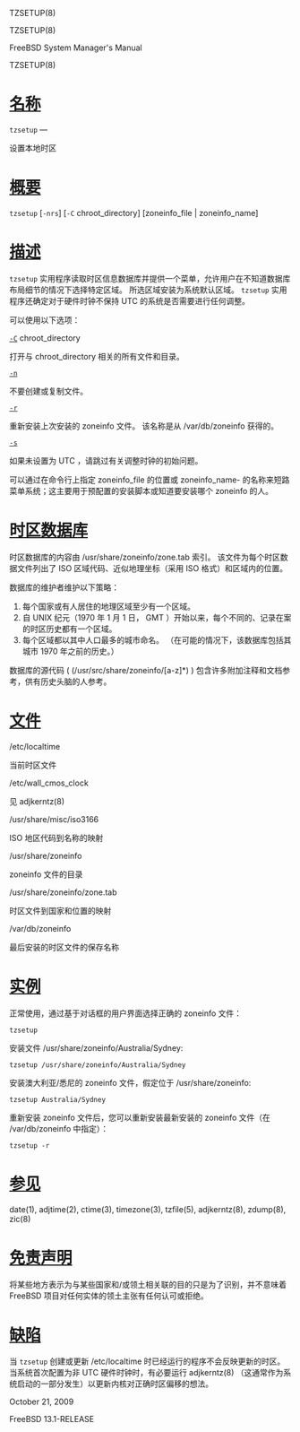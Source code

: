   TZSETUP(8)  

TZSETUP(8)

FreeBSD System Manager's Manual

TZSETUP(8)

[名称](#__u540D___u79F0_)
=======================

`tzsetup` —

设置本地时区

[概要](#__u6982___u8981_)
=======================

`tzsetup` \[`-nrs`\] \[`-C` chroot\_directory\] \[zoneinfo\_file | zoneinfo\_name\]

[描述](#__u63CF___u8FF0_)
=======================

`tzsetup` 实用程序读取时区信息数据库并提供一个菜单，允许用户在不知道数据库布局细节的情况下选择特定区域。 所选区域安装为系统默认区域。 `tzsetup` 实用程序还确定对于硬件时钟不保持 UTC 的系统是否需要进行任何调整。

可以使用以下选项：

[`-C`](#C) chroot\_directory

打开与 chroot\_directory 相关的所有文件和目录。

[`-n`](#n)

不要创建或复制文件。

[`-r`](#r)

重新安装上次安装的 zoneinfo 文件。 该名称是从 /var/db/zoneinfo 获得的。

[`-s`](#s)

如果未设置为 UTC ，请跳过有关调整时钟的初始问题。

可以通过在命令行上指定 zoneinfo\_file 的位置或 zoneinfo\_name-
的名称来短路菜单系统；这主要用于预配置的安装脚本或知道要安装哪个 zoneinfo 的人。

[时区数据库](#__u65F6___u533A___u6570___u636E___u5E93_)
==================================================

时区数据库的内容由 /usr/share/zoneinfo/zone.tab 索引。 该文件为每个时区数据文件列出了 ISO 区域代码、近似地理坐标（采用 ISO 格式）和区域内的位置。

数据库的维护者维护以下策略：

1.  每个国家或有人居住的地理区域至少有一个区域。
2.  自 UNIX 纪元（1970 年 1 月 1 日， GMT ）开始以来，每个不同的、记录在案的时区历史都有一个区域。
3.  每个区域都以其中人口最多的城市命名。 （在可能的情况下，该数据库包括其城市 1970 年之前的历史。）

数据库的源代码 ( (/usr/src/share/zoneinfo/\[a-z\]\*) ) 包含许多附加注释和文档参考，供有历史头脑的人参考。

[文件](#__u6587___u4EF6_)
=======================

/etc/localtime

当前时区文件

/etc/wall\_cmos\_clock

见 adjkerntz(8)

/usr/share/misc/iso3166

ISO 地区代码到名称的映射

/usr/share/zoneinfo

zoneinfo 文件的目录

/usr/share/zoneinfo/zone.tab

时区文件到国家和位置的映射

/var/db/zoneinfo

最后安装的时区文件的保存名称

[实例](#__u5B9E___u4F8B_)
=======================

正常使用，通过基于对话框的用户界面选择正确的 zoneinfo 文件：

`tzsetup`

安装文件 /usr/share/zoneinfo/Australia/Sydney:

`tzsetup /usr/share/zoneinfo/Australia/Sydney`

安装澳大利亚/悉尼的 zoneinfo 文件，假定位于 /usr/share/zoneinfo:

`tzsetup Australia/Sydney`

重新安装 zoneinfo 文件后，您可以重新安装最新安装的 zoneinfo 文件（在 /var/db/zoneinfo 中指定）：

`tzsetup -r`

[参见](#__u53C2___u89C1_)
=======================

date(1), adjtime(2), ctime(3), timezone(3), tzfile(5), adjkerntz(8), zdump(8), zic(8)

[免责声明](#__u514D___u8D23___u58F0___u660E_)
=========================================

将某些地方表示为与某些国家和/或领土相关联的目的只是为了识别，并不意味着 FreeBSD 项目对任何实体的领土主张有任何认可或拒绝。

[缺陷](#__u7F3A___u9677_)
=======================

当 `tzsetup` 创建或更新 /etc/localtime 时已经运行的程序不会反映更新的时区。 当系统首次配置为非 UTC 硬件时钟时，有必要运行 adjkerntz(8) （这通常作为系统启动的一部分发生）以更新内核对正确时区偏移的想法。

October 21, 2009

FreeBSD 13.1-RELEASE